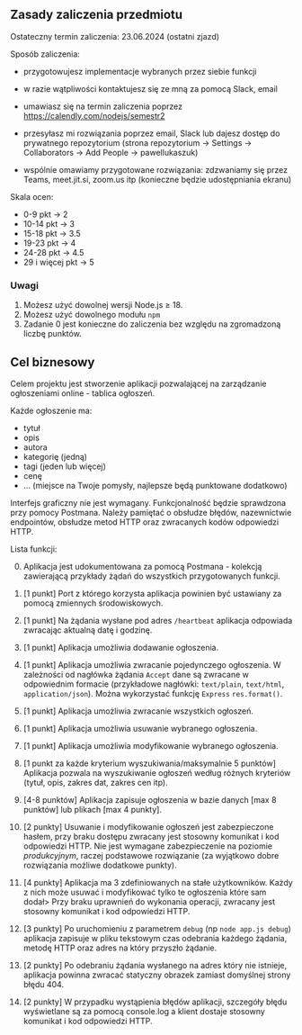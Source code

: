 ## Zasady zaliczenia przedmiotu

Ostateczny termin zaliczenia: 23.06.2024 (ostatni zjazd)

Sposób zaliczenia:
- przygotowujesz implementacje wybranych przez siebie funkcji
- w razie wątpliwości kontaktujesz się ze mną za pomocą Slack, email
- umawiasz się na termin zaliczenia poprzez https://calendly.com/nodejs/semestr2

- przesyłasz mi rozwiązania poprzez email, Slack lub dajesz dostęp do prywatnego repozytorium (strona repozytorium -> Settings -> Collaborators -> Add People -> pawellukaszuk)
- wspólnie omawiamy przygotowane rozwiązania: zdzwaniamy się przez Teams, meet.jit.si, zoom.us itp (konieczne będzie udostępniania ekranu)

Skala ocen:
- 0-9 pkt &rarr; 2
- 10-14 pkt &rarr; 3
- 15-18 pkt &rarr; 3.5
- 19-23 pkt &rarr; 4
- 24-28 pkt &rarr; 4.5
- 29 i więcej pkt &rarr; 5

### **Uwagi**
1. Możesz użyć dowolnej wersji Node.js $\ge$ 18.
2. Możesz użyć dowolnego modułu `npm`
3. Zadanie 0 jest konieczne do zaliczenia bez względu na zgromadzoną liczbę punktów.

## Cel biznesowy

Celem projektu jest stworzenie aplikacji pozwalającej na zarządzanie ogłoszeniami online - tablica ogłoszeń.

Każde ogłoszenie ma:
- tytuł
- opis
- autora
- kategorię (jedną)
- tagi (jeden lub więcej)
- cenę
- ... (miejsce na Twoje pomysły, najlepsze będą punktowane dodatkowo)

Interfejs graficzny nie jest wymagany. Funkcjonalność będzie sprawdzona przy pomocy Postmana. Należy pamiętać o obsłudze błędów, nazewnictwie endpointów, obsłudze metod HTTP oraz zwracanych kodów odpowiedzi HTTP.

Lista funkcji:

0. Aplikacja jest udokumentowana za pomocą Postmana - kolekcją zawierającą przykłady żądań do wszystkich przygotowanych funkcji.

1. [1 punkt] Port z którego korzysta aplikacja powinien być ustawiany za pomocą zmiennych środowiskowych.

2. [1 punkt] Na żądania wysłane pod adres `/heartbeat` aplikacja odpowiada zwracając aktualną datę i godzinę.

3. [1 punkt] Aplikacja umożliwia dodawanie ogłoszenia.

4. [1 punkt] Aplikacja umożliwia zwracanie pojedynczego ogłoszenia. W zależności od nagłówka żądania `Accept` dane są zwracane w odpowiednim formacie (przykładowe nagłówki: `text/plain`, `text/html`, `application/json`). Można wykorzystać funkcję `Express` `res.format()`.

5. [1 punkt] Aplikacja umożliwia zwracanie wszystkich ogłoszeń.

6. [1 punkt] Aplikacja umożliwia usuwanie wybranego ogłoszenia.

7. [1 punkt] Aplikacja umożliwia modyfikowanie wybranego ogłoszenia.

8. [1 punkt za każde kryterium wyszukiwania/maksymalnie 5 punktów] Aplikacja pozwala na wyszukiwanie ogłoszeń według różnych kryteriów (tytuł, opis, zakres dat, zakres cen itp).

9. [4-8 punktów] Aplikacja zapisuje ogłoszenia w bazie danych [max 8 punktów] lub plikach [max 4 punkty].

10. [2 punkty] Usuwanie i modyfikowanie ogłoszeń jest zabezpieczone hasłem, przy braku dostępu zwracany jest stosowny komunikat i kod odpowiedzi HTTP. Nie jest wymagane zabezpieczenie na poziomie *produkcyjnym*, raczej podstawowe rozwiązanie (za wyjątkowo dobre rozwiązania możliwe dodatkowe punkty).

11. [4 punkty] Aplikacja ma 3 zdefiniowanych na stałe użytkowników. Każdy z nich może usuwać i modyfikować tylko te ogłoszenia które sam dodał> Przy braku uprawnień do wykonania operacji, zwracany jest stosowny komunikat i kod odpowiedzi HTTP.

12. [3 punkty] Po uruchomieniu z parametrem `debug` (np `node app.js debug`) aplikacja zapisuje w pliku tekstowym czas odebrania każdego żądania, metodę HTTP oraz adres na który przyszło żądanie.

13. [2 punkty] Po odebraniu żądania wysłanego na adres który nie istnieje, aplikacja powinna zwracać statyczny obrazek zamiast domyślnej strony błędu 404.

14. [2 punkty] W przypadku wystąpienia błędów aplikacji, szczegóły błędu wyświetlane są za pomocą console.log a klient dostaje stosowny komunikat i kod odpowiedzi HTTP.
